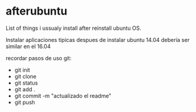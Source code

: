 # afterubuntu
List of things i ussualy install after reinstall ubuntu OS.

Instalar aplicaciones tipicas despues de instalar ubuntu 14.04
debería ser similar en el 16.04

recordar pasos de uso git:
- git init
- git clone
- git status
- git add .
- git commit -m "actualizado el readme"
- git push
